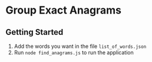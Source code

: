 # Group Exact Anagrams

## Getting Started

1. Add the words you want in the file `list_of_words.json` <br />
2. Run `node find_anagrams.js` to run the application<br />
